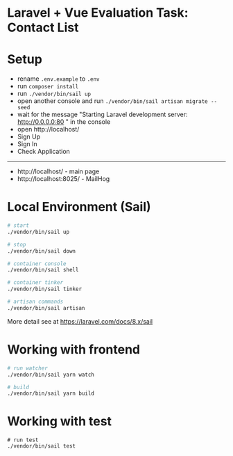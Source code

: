 # Laravel + Vue Evaluation Task: Contact List

# Setup
  - rename ```.env.example``` to ```.env```
  - run ```composer install```
  - run ```./vendor/bin/sail up```
  - open another console and run ```./vendor/bin/sail artisan migrate --seed```
  - wait for the message "Starting Laravel development server: http://0.0.0.0:80
    " in the console
  - open  http://localhost/
  - Sign Up
  - Sign In
  - Check Application

---
- http://localhost/ - main page
- http://localhost:8025/ - MailHog


# Local Environment (Sail)
```bash
# start
./vendor/bin/sail up

# stop
./vendor/bin/sail down

# container console
./vendor/bin/sail shell

# container tinker
./vendor/bin/sail tinker

# artisan commands
./vendor/bin/sail artisan

```
More detail see at https://laravel.com/docs/8.x/sail


# Working with frontend

```bash
# run watcher
./vendor/bin/sail yarn watch

# build
./vendor/bin/sail yarn build

```


# Working with test

``` 
# run test
./vendor/bin/sail test 
```
